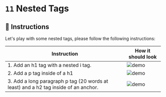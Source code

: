 # `11` Nested Tags

## 📝 Instructions

Let's play with some nested tags, please follow the following instructions:

| Instruction                           | How it should look                      |
| ------------------------------------  | --------------------------------------- |
| 1. Add an h1 tag with a nested i tag. | ![demo](http://i.imgur.com/Gwt1eSf.png) |
| 2. Add a p tag inside of a h1         | ![demo](http://i.imgur.com/AjRhkAA.png) |
| 3. Add a long paragraph p tag (20 words at least) and a h2 tag inside of an anchor. | ![demo](http://i.imgur.com/9HZXzyn.png) |
